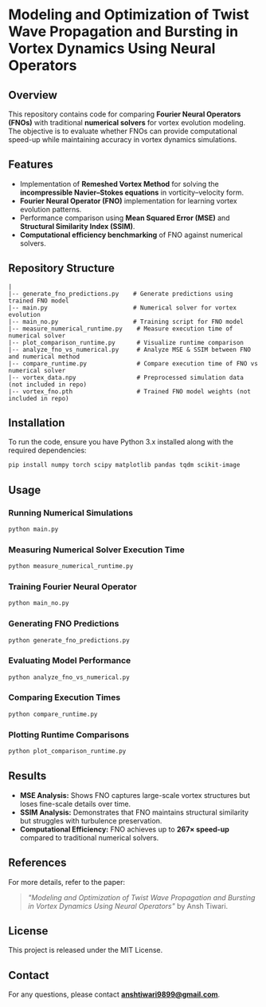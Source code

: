 # Modeling and Optimization of Twist Wave Propagation and Bursting in Vortex Dynamics Using Neural Operators

## Overview
This repository contains code for comparing **Fourier Neural Operators (FNOs)** with traditional **numerical solvers** for vortex evolution modeling. The objective is to evaluate whether FNOs can provide computational speed-up while maintaining accuracy in vortex dynamics simulations.

## Features
- Implementation of **Remeshed Vortex Method** for solving the **incompressible Navier–Stokes equations** in vorticity–velocity form.
- **Fourier Neural Operator (FNO)** implementation for learning vortex evolution patterns.
- Performance comparison using **Mean Squared Error (MSE)** and **Structural Similarity Index (SSIM)**.
- **Computational efficiency benchmarking** of FNO against numerical solvers.

## Repository Structure
```
|
|-- generate_fno_predictions.py    # Generate predictions using trained FNO model
|-- main.py                        # Numerical solver for vortex evolution
|-- main_no.py                     # Training script for FNO model
|-- measure_numerical_runtime.py    # Measure execution time of numerical solver
|-- plot_comparison_runtime.py      # Visualize runtime comparison
|-- analyze_fno_vs_numerical.py     # Analyze MSE & SSIM between FNO and numerical method
|-- compare_runtime.py              # Compare execution time of FNO vs numerical solver
|-- vortex_data.npy                 # Preprocessed simulation data (not included in repo)
|-- vortex_fno.pth                  # Trained FNO model weights (not included in repo)
```

## Installation
To run the code, ensure you have Python 3.x installed along with the required dependencies:

```bash
pip install numpy torch scipy matplotlib pandas tqdm scikit-image
```

## Usage
### Running Numerical Simulations
```bash
python main.py
```

### Measuring Numerical Solver Execution Time
```bash
python measure_numerical_runtime.py
```

### Training Fourier Neural Operator
```bash
python main_no.py
```

### Generating FNO Predictions
```bash
python generate_fno_predictions.py
```

### Evaluating Model Performance
```bash
python analyze_fno_vs_numerical.py
```

### Comparing Execution Times
```bash
python compare_runtime.py
```

### Plotting Runtime Comparisons
```bash
python plot_comparison_runtime.py
```

## Results
- **MSE Analysis:** Shows FNO captures large-scale vortex structures but loses fine-scale details over time.
- **SSIM Analysis:** Demonstrates that FNO maintains structural similarity but struggles with turbulence preservation.
- **Computational Efficiency:** FNO achieves up to **267× speed-up** compared to traditional numerical solvers.

## References
For more details, refer to the paper:
> *"Modeling and Optimization of Twist Wave Propagation and Bursting in Vortex Dynamics Using Neural Operators"* by Ansh Tiwari.

## License
This project is released under the MIT License.

## Contact
For any questions, please contact **anshtiwari9899@gmail.com**.

